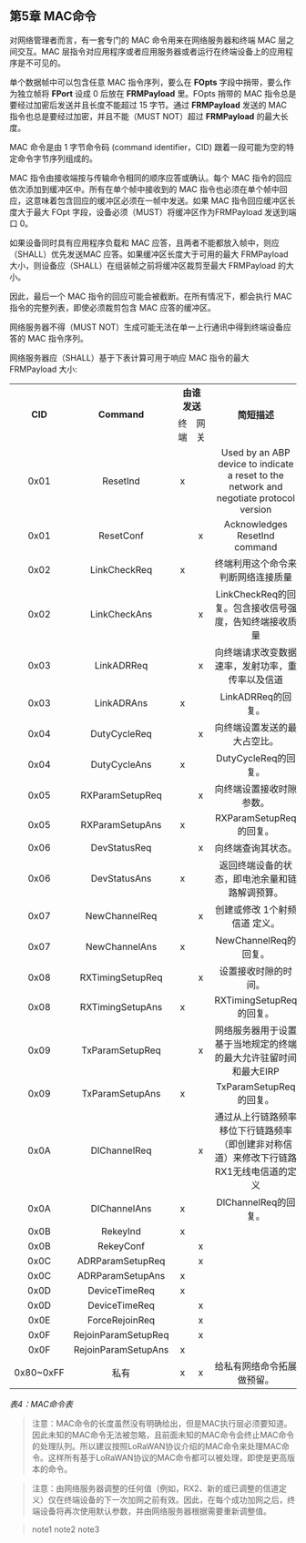 <style>
table {
    text-align: center;
}
</style>

## **第5章 MAC命令**

对网络管理者而言，有一套专门的 MAC 命令用来在网络服务器和终端 MAC 层之间交互。MAC 层指令对应用程序或者应用服务器或者运行在终端设备上的应用程序是不可见的。

单个数据帧中可以包含任意 MAC 指令序列，要么在 **FOpts** 字段中捎带，要么作为独立帧将 **FPort** 设成 0 后放在 **FRMPayload** 里。FOpts 捎带的 MAC 指令总是要经过加密后发送并且长度不能超过 15 字节。通过 **FRMPayload** 发送的 MAC 指令也总是要经过加密，并且不能（MUST NOT）超过 **FRMPayload** 的最大长度。

MAC 命令是由 1 字节命令码 (command identifier，CID) 跟着一段可能为空的特定命令字节序列组成的。

MAC 指令由接收端按与传输命令相同的顺序应答或确认。每个 MAC 指令的回应依次添加到缓冲区中。所有在单个帧中接收到的 MAC 指令也必须在单个帧中回应，这意味着包含回应的缓冲区必须在一帧中发送。如果 MAC 指令回应缓冲区长度大于最大 FOpt 字段，设备必须（MUST）将缓冲区作为FRMPayload 发送到端口 0。

如果设备同时具有应用程序负载和 MAC 应答，且两者不能都放入帧中，则应（SHALL）优先发送MAC 应答。如果缓冲区长度大于可用的最大 FRMPayload 大小，则设备应（SHALL）在组装帧之前将缓冲区裁剪至最大 FRMPayload 的大小。
 
因此，最后一个 MAC 指令的回应可能会被截断。在所有情况下，都会执行 MAC 指令的完整列表，即使必须裁剪包含 MAC 应答的缓冲区。

网络服务器不得（MUST NOT）生成可能无法在单一上行通讯中得到终端设备应答的 MAC 指令序列。

网络服务器应（SHALL）基于下表计算可用于响应 MAC 指令的最大 FRMPayload 大小:

<table>
   <tr>
      <td rowspan="2" ><b>CID</b></td>
      <td rowspan="2" ><b>Command</b></td>
      <td colspan="2" ><b>由谁<br/>发送</b></td>
      <td rowspan="2" ><b>简短描述</b></td>
   </tr>
   <tr>
      <td>终端</td>
      <td>网关</td>
   </tr>
   <tr>
      <td>0x01</td>
      <td>ResetInd</td>
      <td>x</td>
      <td></td>
      <td>Used by an ABP device to indicate a reset to the network and negotiate protocol version</td>
   </tr>
   <tr>
      <td>0x01</td>
      <td>ResetConf</td>
      <td></td>
      <td>x</td>
      <td>Acknowledges ResetInd command</td>
   </tr>
   <tr>
      <td>0x02</td>
      <td>LinkCheckReq</td>
      <td>x</td>
      <td></td>
      <td>终端利用这个命令来判断网络连接质量</td>
   </tr>
   <tr>
      <td>0x02</td>
      <td>LinkCheckAns</td>
      <td></td>
      <td>x</td>
      <td>LinkCheckReq的回复。包含接收信号强度，告知终端接收质量</td>
   </tr>
   <tr>
      <td>0x03</td>
      <td>LinkADRReq</td>
      <td></td>
      <td>x</td>
      <td>向终端请求改变数据速率，发射功率，重传率以及信道</td>
   </tr>
   <tr>
      <td>0x03</td>
      <td>LinkADRAns</td>
      <td>x</td>
      <td></td>
      <td>LinkADRReq的回复。</td>
   </tr>
   <tr>
      <td>0x04</td>
      <td>DutyCycleReq</td>
      <td></td>
      <td>x</td>
      <td>向终端设置发送的最大占空比。</td>
   </tr>
   <tr>
      <td>0x04</td>
      <td>DutyCycleAns</td>
      <td>x</td>
      <td></td>
      <td>DutyCycleReq的回复。</td>
   </tr>
   <tr>
      <td>0x05</td>
      <td>RXParamSetupReq</td>
      <td></td>
      <td>x</td>
      <td>向终端设置接收时隙参数。</td>
   </tr>
   <tr>
      <td>0x05</td>
      <td>RXParamSetupAns</td>
      <td>x</td>
      <td></td>
      <td>RXParamSetupReq的回复。</td>
   </tr>
   <tr>
      <td>0x06</td>
      <td>DevStatusReq</td>
      <td></td>
      <td>x</td>
      <td>向终端查询其状态。</td>
   </tr>
   <tr>
      <td>0x06</td>
      <td>DevStatusAns</td>
      <td>x</td>
      <td></td>
      <td>返回终端设备的状态，即电池余量和链路解调预算。</td>
   </tr>
   <tr>
      <td>0x07</td>
      <td>NewChannelReq</td>
      <td></td>
      <td>x</td>
      <td>创建或修改 1个射频信道 定义。</td>
   </tr>
   <tr>
      <td>0x07</td>
      <td>NewChannelAns</td>
      <td>x</td>
      <td></td>
      <td>NewChannelReq的回复。</td>
   </tr>
   <tr>
      <td>0x08</td>
      <td>RXTimingSetupReq</td>
      <td></td>
      <td>x</td>
      <td>设置接收时隙的时间。</td>
   </tr>
   <tr>
      <td>0x08</td>
      <td>RXTimingSetupAns</td>
      <td>x</td>
      <td></td>
      <td>RXTimingSetupReq的回复。</td>
   </tr>
   <tr>
      <td>0x09</td>
      <td>TxParamSetupReq</td>
      <td></td>
      <td>x</td>
      <td>网络服务器用于设置基于当地规定的终端的最大允许驻留时间和最大EIRP</td>
   </tr>
   <tr>
      <td>0x09</td>
      <td>TxParamSetupAns</td>
      <td>x</td>
      <td></td>
      <td>TxParamSetupReq的回复。</td>
   </tr>
   <tr>
      <td>0x0A</td>
      <td>DlChannelReq</td>
      <td></td>
      <td>x</td>
      <td>通过从上行链路频率移位下行链路频率（即创建非对称信道）来修改下行链路RX1无线电信道的定义</td>
   </tr>
   <tr>
      <td>0x0A</td>
      <td>DlChannelAns</td>
      <td>x</td>
      <td></td>
      <td>DlChannelReq的回复。</td>
   </tr>
    <tr>
      <td>0x0B</td>
      <td>RekeyInd</td>
      <td>x</td>
      <td></td>
      <td></td>
   </tr>
   <tr>
      <td>0x0B</td>
      <td>RekeyConf</td>
      <td></td>
      <td>x</td>
      <td></td>
   </tr>
   <tr>
      <td>0x0C</td>
      <td>ADRParamSetupReq</td>
      <td></td>
      <td>x</td>
      <td></td>
   </tr>
   <tr>
      <td>0x0C</td>
      <td>ADRParamSetupAns</td>
      <td>x</td>
      <td></td>
      <td></td>
   </tr>
   <tr>
      <td>0x0D</td>
      <td>DeviceTimeReq</td>
      <td>x</td>
      <td></td>
      <td></td>
   </tr>
   <tr>
      <td>0x0D</td>
      <td>DeviceTimeReq</td>
      <td></td>
      <td>x</td>
      <td></td>
   </tr>
   <tr>
      <td>0x0E</td>
      <td>ForceRejoinReq</td>
      <td></td>
      <td>x</td>
      <td></td>
   </tr>
   <tr>
      <td>0x0F</td>
      <td>RejoinParamSetupReq</td>
      <td></td>
      <td>x</td>
      <td></td>
   </tr>
   <tr>
      <td>0x0F</td>
      <td>RejoinParamSetupAns</td>
      <td>x</td>
      <td></td>
      <td></td>
   </tr>
   <tr>
      <td>0x80~0xFF</td>
      <td>私有</td>
      <td>x</td>
      <td>x</td>
      <td>给私有网络命令拓展做预留。</td>
   </tr>
</table>

*表4：MAC命令表*

> 注意：MAC命令的长度虽然没有明确给出，但是MAC执行层必须要知道。因此未知的MAC命令无法被忽略，且前面未知的MAC命令会终止MAC命令的处理队列。所以建议按照LoRaWAN协议介绍的MAC命令来处理MAC命令。这样所有基于LoRaWAN协议的MAC命令都可以被处理，即使是更高版本的命令。

> 注意：由网络服务器调整的任何值（例如，RX2、新的或已调整的信道定义）仅在终端设备的下一次加网之前有效。因此，在每个成功加网之后，终端设备将再次使用默认参数，并由网络服务器根据需要重新调整值。


> note1
> note2
> note3


